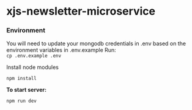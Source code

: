 # xjs-newsletter-microservice

### Environment
<p>You will need to update your mongodb credentials in .env based on the environment variables in .env.example
Run: <br/>
<code>cp .env.example .env</code>

<p>Install node modules</p>
<code>npm install</code>
<P><b>To start server: </b></p>
<code>npm run dev</code>
